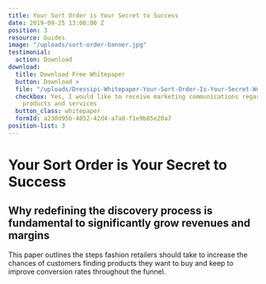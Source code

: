 ```yaml
---
title: Your Sort Order is Your Secret to Success
date: 2019-09-25 13:08:00 Z
position: 3
resource: Guides
image: "/uploads/sort-order-banner.jpg"
testimonial:
  action: Download
download:
  title: Download Free Whitepaper
  button: Download >
  file: "/uploads/Dressipi-Whitepaper-Your-Sort-Order-Is-Your-Secret-Weapon-To-Success-5e4ec9.pdf"
  checkbox: Yes, I would like to receive marketing communications regarding Dressipi
    products and services
  button_class: whitepaper
  formId: a230d95b-4052-42d4-a7a8-f1e9b85e20a7
position-list: 3
---
```


# Your Sort Order is Your Secret to Success

## Why redefining the discovery process is fundamental to significantly grow revenues and margins

This paper outlines the steps fashion retailers should take to increase the chances of customers finding products they want to buy and keep to improve conversion rates throughout the funnel.
